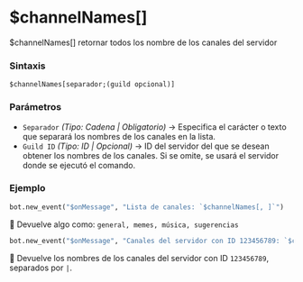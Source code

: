 # $channelNames[]

$channelNames[] retornar todos los nombre de los canales del servidor


### **Sintaxis**  
```
$channelNames[separador;(guild opcional)]
```

### **Parámetros**  

- `Separador` *(Tipo: Cadena | Obligatorio)* → Especifica el carácter o texto que separará los nombres de los canales en la lista.  
- `Guild ID` *(Tipo: ID | Opcional)* → ID del servidor del que se desean obtener los nombres de los canales. Si se omite, se usará el servidor donde se ejecutó el comando.  


### **Ejemplo**  

```python
bot.new_event("$onMessage", "Lista de canales: `$channelNames[, ]`")
```
🔹 Devuelve algo como: `general, memes, música, sugerencias`  

```python
bot.new_event("$onMessage", "Canales del servidor con ID 123456789: `$channelNames[ | ;123456789]`")
```
🔹 Devuelve los nombres de los canales del servidor con ID `123456789`, separados por ` | `.  


